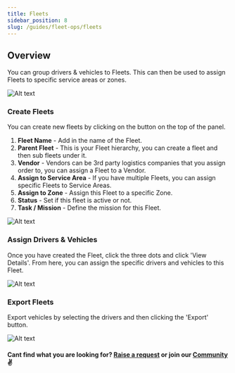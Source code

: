 ```yaml
---
title: Fleets
sidebar_position: 8
slug: /guides/fleet-ops/fleets
---
```


## Overview

You can group drivers & vehicles to Fleets. This can then be used to assign Fleets to specific service areas or zones.

![Alt text](image-28.png)

### Create Fleets

You can create new fleets by clicking on the button on the top of the panel.

1. **Fleet Name** - Add in the name of the Fleet.
2. **Parent Fleet** - This is your Fleet hierarchy, you can create a fleet and then sub fleets under it. 
3. **Vendor** - Vendors can be 3rd party logistics companies that you assign order to, you can assign a Fleet to a Vendor. 
4. **Assign to Service Area** - If you have multiple Fleets, you can assign specific Fleets to Service Areas. 
5. **Assign to Zone** - Assign this Fleet to a specific Zone. 
6. **Status** - Set if this fleet is active or not. 
7. **Task / Mission** - Define the mission for this Fleet. 

![Alt text](image-33.png)

### Assign Drivers & Vehicles ###

Once you have created the Fleet, click the three dots and click 'View Details'. From here, you can assign the specific drivers and vehicles to this Fleet. 

![Alt text](image-35.png)

### Export Fleets ###

Export vehicles by selecting the drivers and then clicking the 'Export' button. 

![Alt text](image-34.png)

#### Cant find what you are looking for? [Raise a request](https://github.com/fleetbase/docs/issues) or join our [Community](https://discord.gg/HnTqQ6zAVn) ✌️ 